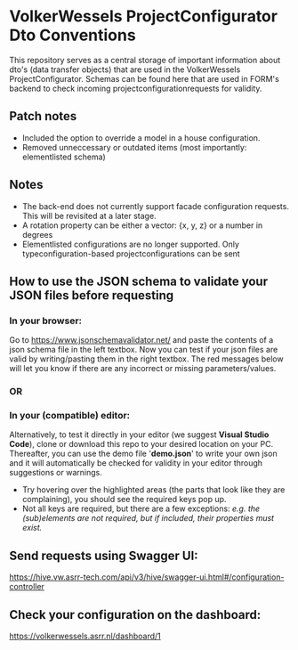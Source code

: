 # VolkerWessels ProjectConfigurator Dto Conventions

This repository serves as a central storage of important information about dto's (data transfer objects) that are used in the VolkerWessels ProjectConfigurator. Schemas can be found here that are used in FORM's backend to check incoming projectconfigurationrequests for validity.

## Patch notes
- Included the option to override a model in a house configuration.
- Removed unneccessary or outdated items (most importantly: elementlisted schema)

## Notes
- The back-end does not currently support facade configuration requests. This will be revisited at a later stage.
- A rotation property can be either a vector: {x, y, z} or a number in degrees
- Elementlisted configurations are no longer supported. Only typeconfiguration-based projectconfigurations can be sent

## How to use the JSON schema to validate your JSON files before requesting
### In your browser:
Go to https://www.jsonschemavalidator.net/ and paste the contents of a json schema file in the left textbox. Now you can test if your json files are valid by writing/pasting them in the right textbox. The red messages below will let you know if there are any incorrect or missing parameters/values.
### OR
### In your (compatible) editor:
Alternatively, to test it directly in your editor (we suggest <b>Visual Studio Code</b>), clone or download this repo to your desired location on your PC. Thereafter, you can use the demo file '<b>demo.json</b>' to write your own json and it will automatically be checked for validity in your editor through suggestions or warnings.<br/>
- Try hovering over the highlighted areas (the parts that look like they are complaining), you should see the required keys pop up.
- Not all keys are required, but there are a few exceptions: <i>e.g. the (sub)elements are not required, but if included, their properties must exist.</i>

## Send requests using Swagger UI:
https://hive.vw.asrr-tech.com/api/v3/hive/swagger-ui.html#/configuration-controller

## Check your configuration on the dashboard:
https://volkerwessels.asrr.nl/dashboard/1
